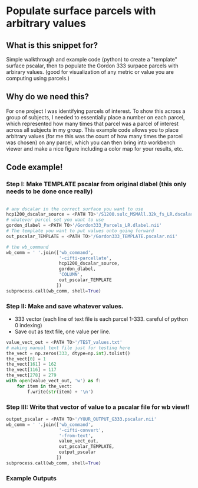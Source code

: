 <!--Title of the snippet.-->
# Populate surface parcels with arbitrary values

## What is this snippet for?
<!-- What: <each thing should have a brief rundown of what it does. Maybe 2-4 sentences tops. 
example: Simple walkthrough and example code (python) to create a "template" surface pscalar, then to populate the Gordon 333 surpace parcels with arbirary values. 
(good for visualization of any metric or value you are computing using parcels.)
-->
Simple walkthrough and example code (python) to create a "template" surface pscalar, then to populate the Gordon 333 surpace parcels with arbirary values. 
(good for visualization of any metric or value you are computing using parcels.)

## Why do we need this?
<!-- Why: Some brief background on the use case. This can be however long, but keep it short. 
example: For one project I was identifying parcels of interest. To show this across a group of subjects, I needed to essentially place a number on each parcel, which represented how many times that parcel was a parcel of interest across all subjects in my group. This example code allows you to place arbitrary values (for me this was the count of how many times the parcel was chosen) on any parcel, which you can then bring into workbench viewer and make a nice figure including a color map for your results, etc. 
-->
For one project I was identifying parcels of interest. To show this across a group of subjects, I needed to essentially place a number on each parcel, which represented how many times that parcel was a parcel of interest across all subjects in my group. This example code allows you to place arbitrary values (for me this was the count of how many times the parcel was chosen) on any parcel, which you can then bring into workbench viewer and make a nice figure including a color map for your results, etc. 


## Code example!
<!-- 
### How: Example code or workbench commands go here
-->
### Step I: Make TEMPLATE pscalar from original dlabel (this only needs to be done once really)
```python

# any dscalar in the correct surface you want to use
hcp1200_dscalar_source = <PATH TO>'/S1200.sulc_MSMAll.32k_fs_LR.dscalar.nii' 
# whatever parcel set you want to use
gordon_dlabel = <PATH TO>'/Gordon333_Parcels_LR.dlabel.nii' 
# The template you want to put values onto going forward
out_pscalar_TEMPLATE = <PATH TO>'/Gordon333_TEMPLATE.pscalar.nii' 

# the wb_command
wb_comm = ' '.join(['wb_command',
                    '-cifti-parcellate',
                    hcp1200_dscalar_source,
                    gordon_dlabel,
                    'COLUMN',
                    out_pscalar_TEMPLATE
                   ])
subprocess.call(wb_comm, shell=True)
```

### Step II: Make and save whatever values. 
- 333 vector (each line of text file is each parcel 1-333. careful of python 0 indexing)
- Save out as text file, one value per line.

```python
value_vect_out = <PATH TO>'/TEST_values.txt'
# making manual text file just for testing here
the_vect = np.zeros(333, dtype=np.int).tolist()
the_vect[0] = 1
the_vect[161] = 162
the_vect[116] = 117
the_vect[278] = 279
with open(value_vect_out, 'w') as f:
    for item in the_vect:
        f.write(str(item) + '\n')
```

### Step III: Write that vector of value to a pscalar file for wb view!!

```python
output_pscalar = <PATH TO>'/YOUR_OUTPUT_G333.pscalar.nii'
wb_comm = ' '.join(['wb_command',
                    '-cifti-convert',
                    '-from-text',
                    value_vect_out,
                    out_pscalar_TEMPLATE,
                    output_pscalar                    
                   ])
subprocess.call(wb_comm, shell=True)
```

### Example Outputs
<!--
- here put a pictuire of the example of what this will make or any files/examples that will help people better understand this tip/process/step
-->
